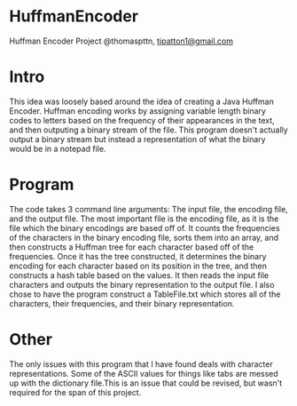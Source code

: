# HuffmanEncoder
Huffman Encoder Project
@thomaspttn, tjpatton1@gmail.com

# Intro
This idea was loosely based around the idea of creating a Java Huffman Encoder. Huffman encoding works by assigning variable length binary codes to letters based on the frequency of their appearances in the text, and then outputing a binary stream of the file. This program doesn't actually output a binary stream but instead a representation of what the binary would be in a notepad file.

# Program
The code takes 3 command line arguments: The input file, the encoding file, and the output file. The most important file is the encoding file, as it is the file which the binary encodings are based off of. It counts the frequencies of the characters in the binary encoding file, sorts them into an array, and then constructs a Huffman tree for each character based off of the frequencies. Once it has the tree constructed, it determines the binary encoding for each character based on its position in the tree, and then constructs a hash table based on the values. It then reads the input file characters and outputs the binary representation to the output file. I also chose to have the program construct a TableFile.txt which stores all of the characters, their frequencies, and their binary representation.

# Other
The only issues with this program that I have found deals with character representations. Some of the ASCII values for things like tabs are messed up with the dictionary file.This is an issue that could be revised, but wasn't required for the span of this project.


